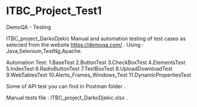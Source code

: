 # ITBC_Project_Test1
DemoQA - Testing

ITBC_project_DarkoDjekic
Manual and automation testing of test cases as selected from the website https://demoqa.com/ .
Using : Java,Selenium,TestNg,Apache.

Automation Test:
1.BaseTest 
2.ButtonTest 
3.CheckBoxTest
4.ElementsTest 
5.IndexTest 
6.RadioButtonTest
7.TextBoxTest 
8.UploadDownloadTest
9.WebTablesTest
10.Alerts_Frames_Windows_Test
11.DynamicPropertiesTest

Some of API test you can find in Postman folder .

Manual tests file : ITBC_project_DarkoDjekic.xlsx .
